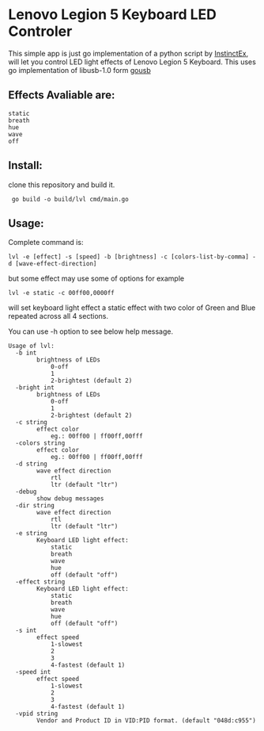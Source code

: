 # Lenovo Legion 5 Keyboard LED Controler

This simple app is just go implementation of a python script by [InstinctEx](https://github.com/InstinctEx/lenovo-ideapad-legion-keyboard-led), will let you control LED light effects of Lenovo Legion 5 Keyboard.
This uses go implementation of libusb-1.0 form
[gousb](https://github.com/google/gousb)



## Effects Avaliable are:
 ```
 static
 breath
 hue
 wave
 off
```
## Install:
clone this repository and build it.

``` go build -o build/lvl cmd/main.go```

## Usage:
Complete command is:

```
lvl -e [effect] -s [speed] -b [brightness] -c [colors-list-by-comma] -d [wave-effect-direction]
```
but some effect may use some of options for example
```
lvl -e static -c 00ff00,0000ff
```
will set keyboard light effect a static effect with two color of Green and Blue repeated across all 4 sections.



You can use -h option to see below help message.
```
Usage of lvl:
  -b int
    	brightness of LEDs
    		0-off
    		1
    		2-brightest (default 2)
  -bright int
    	brightness of LEDs
    		0-off
    		1
    		2-brightest (default 2)
  -c string
    	effect color
    		eg.: 00ff00 | ff00ff,00fff
  -colors string
    	effect color
    		eg.: 00ff00 | ff00ff,00fff
  -d string
    	wave effect direction
    		rtl
    		ltr (default "ltr")
  -debug
    	show debug messages
  -dir string
    	wave effect direction
    		rtl
    		ltr (default "ltr")
  -e string
    	Keyboard LED light effect:
    		static 
    		breath
    		wave
    		hue
    		off (default "off")
  -effect string
    	Keyboard LED light effect:
    		static 
    		breath
    		wave
    		hue
    		off (default "off")
  -s int
    	effect speed
    		1-slowest
    		2
    		3
    		4-fastest (default 1)
  -speed int
    	effect speed
    		1-slowest
    		2
    		3
    		4-fastest (default 1)
  -vpid string
    	Vendor and Product ID in VID:PID format. (default "048d:c955")

```